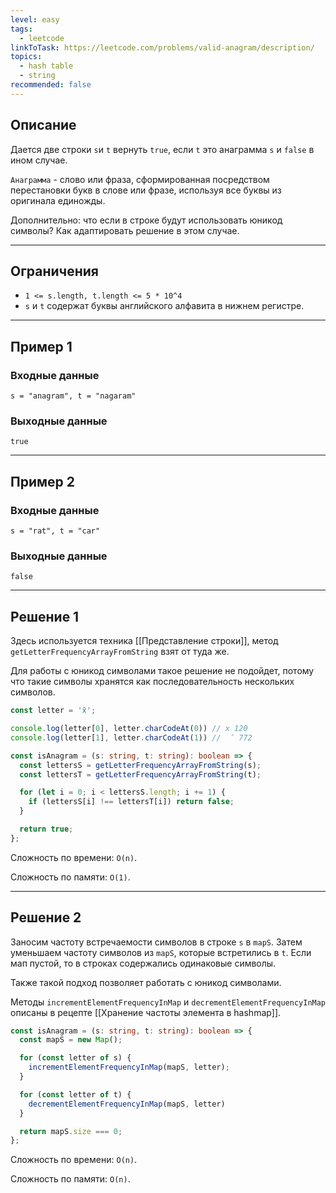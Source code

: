 ```yaml
---
level: easy
tags:
  - leetcode
linkToTask: https://leetcode.com/problems/valid-anagram/description/
topics:
  - hash table
  - string
recommended: false
---
```

## Описание

Дается две строки `s`и `t` вернуть `true`, если `t` это анаграмма `s` и `false` в ином случае.

`Анаграмма` - слово или фраза, сформированная посредством перестановки букв в слове или фразе, используя все буквы из оригинала единожды.

Дополнительно: что если в строке будут использовать юникод символы? Как адаптировать решение в этом случае.

---
## Ограничения

- `1 <= s.length, t.length <= 5 * 10^4`
- `s` и `t` содержат буквы английского алфавита в нижнем регистре.

---
## Пример 1

### Входные данные

```
s = "anagram", t = "nagaram"
```
### Выходные данные

```
true
```

---
## Пример 2

### Входные данные

```
s = "rat", t = "car"
```
### Выходные данные

```
false
```

---
## Решение 1

Здесь используется техника [[Представление строки]], метод `getLetterFrequencyArrayFromString` взят от туда же.

Для работы с юникод символами такое решение не подойдет, потому что такие символы хранятся как последовательность нескольких символов.

```typescript
const letter = 'x̄';

console.log(letter[0], letter.charCodeAt(0)) // x 120
console.log(letter[1], letter.charCodeAt(1)) //  ̄ 772
```

```typescript
const isAnagram = (s: string, t: string): boolean => {
  const lettersS = getLetterFrequencyArrayFromString(s);
  const lettersT = getLetterFrequencyArrayFromString(t);

  for (let i = 0; i < lettersS.length; i += 1) {
    if (lettersS[i] !== lettersT[i]) return false;
  }

  return true;
};
```

Сложность по времени: `O(n)`.

Сложность по памяти: `O(1)`.

---
## Решение 2

Заносим частоту встречаемости символов в строке `s` в `mapS`. Затем уменьшаем частоту символов из `mapS`, которые встретились в `t`. Если мап пустой, то в строках содержались одинаковые символы.

Также такой подход позволяет работать с юникод символами.

Методы `incrementElementFrequencyInMap` и `decrementElementFrequencyInMap` описаны в рецепте [[Хранение частоты элемента в hashmap]].

```typescript
const isAnagram = (s: string, t: string): boolean => {
  const mapS = new Map();

  for (const letter of s) {
    incrementElementFrequencyInMap(mapS, letter);
  }

  for (const letter of t) {
    decrementElementFrequencyInMap(mapS, letter)
  }

  return mapS.size === 0;
};
```

Сложность по времени: `O(n)`.

Сложность по памяти: `O(n)`.